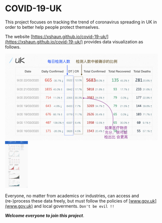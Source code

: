 # COVID-19-UK

This project focuses on tracking the trend of coronavirus spreading in UK in order to better help people protect themselves.

The website [https://xshaun.github.io/covid-19-uk/](https://xshaun.github.io/covid-19-uk/) provides data visualization as follows.

<img src="./asset/screenshot-1.png" alt="screenshot" />

<img src="./asset/screenshot.png" alt="screenshot" style="zoom:15%;" />

Everyone, no matter from academics or industries, can access and (re-)process these data freely, but must follow the policies of [www.gov.uk](www.gov.uk) and local goverments. `Don't be evil !!`

***Welcome everyone to join this project***. 